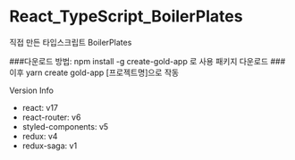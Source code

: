 # React_TypeScript_BoilerPlates

직접 만든 타입스크립트 BoilerPlates

###다운로드 방법: npm install -g create-gold-app 로 사용 패키지 다운로드
###이후 yarn create gold-app [프로젝트명]으로 작동

Version Info

- react: v17
- react-router: v6
- styled-components: v5
- redux: v4
- redux-saga: v1
